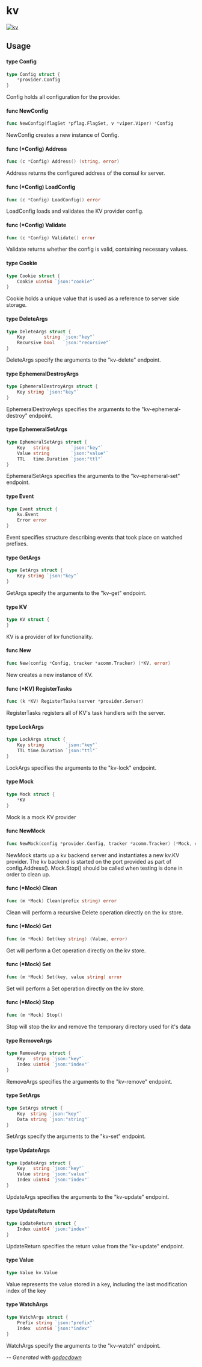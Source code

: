 # kv

[![kv](https://godoc.org/github.com/cerana/cerana/providers/kv?status.svg)](https://godoc.org/github.com/cerana/cerana/providers/kv)



## Usage

#### type Config

```go
type Config struct {
	*provider.Config
}
```

Config holds all configuration for the provider.

#### func  NewConfig

```go
func NewConfig(flagSet *pflag.FlagSet, v *viper.Viper) *Config
```
NewConfig creates a new instance of Config.

#### func (*Config) Address

```go
func (c *Config) Address() (string, error)
```
Address returns the configured address of the consul kv server.

#### func (*Config) LoadConfig

```go
func (c *Config) LoadConfig() error
```
LoadConfig loads and validates the KV provider config.

#### func (*Config) Validate

```go
func (c *Config) Validate() error
```
Validate returns whether the config is valid, containing necessary values.

#### type Cookie

```go
type Cookie struct {
	Cookie uint64 `json:"cookie"`
}
```

Cookie holds a unique value that is used as a reference to server side storage.

#### type DeleteArgs

```go
type DeleteArgs struct {
	Key       string `json:"key"`
	Recursive bool   `json:"recursive"`
}
```

DeleteArgs specify the arguments to the "kv-delete" endpoint.

#### type EphemeralDestroyArgs

```go
type EphemeralDestroyArgs struct {
	Key string `json:"key"`
}
```

EphemeralDestroyArgs specifies the arguments to the "kv-ephemeral-destroy"
endpoint.

#### type EphemeralSetArgs

```go
type EphemeralSetArgs struct {
	Key   string        `json:"key"`
	Value string        `json:"value"`
	TTL   time.Duration `json:"ttl"`
}
```

EphemeralSetArgs specifies the arguments to the "kv-ephemeral-set" endpoint.

#### type Event

```go
type Event struct {
	kv.Event
	Error error
}
```

Event specifies structure describing events that took place on watched prefixes.

#### type GetArgs

```go
type GetArgs struct {
	Key string `json:"key"`
}
```

GetArgs specify the arguments to the "kv-get" endpoint.

#### type KV

```go
type KV struct {
}
```

KV is a provider of kv functionality.

#### func  New

```go
func New(config *Config, tracker *acomm.Tracker) (*KV, error)
```
New creates a new instance of KV.

#### func (*KV) RegisterTasks

```go
func (k *KV) RegisterTasks(server *provider.Server)
```
RegisterTasks registers all of KV's task handlers with the server.

#### type LockArgs

```go
type LockArgs struct {
	Key string        `json:"key"`
	TTL time.Duration `json:"ttl"`
}
```

LockArgs specifies the arguments to the "kv-lock" endpoint.

#### type Mock

```go
type Mock struct {
	*KV
}
```

Mock is a mock KV provider

#### func  NewMock

```go
func NewMock(config *provider.Config, tracker *acomm.Tracker) (*Mock, error)
```
NewMock starts up a kv backend server and instantiates a new kv.KV provider. The
kv backend is started on the port provided as part of config.Address().
Mock.Stop() should be called when testing is done in order to clean up.

#### func (*Mock) Clean

```go
func (m *Mock) Clean(prefix string) error
```
Clean will perform a recursive Delete operation directly on the kv store.

#### func (*Mock) Get

```go
func (m *Mock) Get(key string) (Value, error)
```
Get will perform a Get operation directly on the kv store.

#### func (*Mock) Set

```go
func (m *Mock) Set(key, value string) error
```
Set will perform a Set operation directly on the kv store.

#### func (*Mock) Stop

```go
func (m *Mock) Stop()
```
Stop will stop the kv and remove the temporary directory used for it's data

#### type RemoveArgs

```go
type RemoveArgs struct {
	Key   string `json:"key"`
	Index uint64 `json:"index"`
}
```

RemoveArgs specifies the arguments to the "kv-remove" endpoint.

#### type SetArgs

```go
type SetArgs struct {
	Key  string `json:"key"`
	Data string `json:"string"`
}
```

SetArgs specify the arguments to the "kv-set" endpoint.

#### type UpdateArgs

```go
type UpdateArgs struct {
	Key   string `json:"key"`
	Value string `json:"value"`
	Index uint64 `json:"index"`
}
```

UpdateArgs specifies the arguments to the "kv-update" endpoint.

#### type UpdateReturn

```go
type UpdateReturn struct {
	Index uint64 `json:"index"`
}
```

UpdateReturn specifies the return value from the "kv-update" endpoint.

#### type Value

```go
type Value kv.Value
```

Value represents the value stored in a key, including the last modification
index of the key

#### type WatchArgs

```go
type WatchArgs struct {
	Prefix string `json:"prefix"`
	Index  uint64 `json:"index"`
}
```

WatchArgs specify the arguments to the "kv-watch" endpoint.

--
*Generated with [godocdown](https://github.com/robertkrimen/godocdown)*
